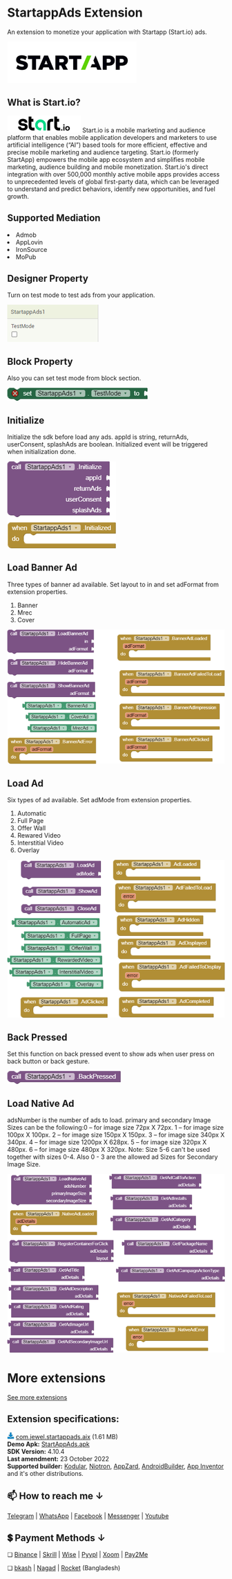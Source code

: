 # StartappAds Extension
An extension to monetize your application with Startapp (Start.io) ads.

<img src="https://github.com/jewelshkjony/StartappAds/raw/main/images/startapp.png"/>

## What is Start.io?

<img src="https://github.com/jewelshkjony/StartappAds/raw/main/images/start.io.png"/>
Start.io is a mobile marketing and audience platform that enables mobile application developers and marketers to use artificial intelligence (“AI”) based tools for more efficient, effective and precise mobile marketing and audience targeting. Start.io (formerly StartApp) empowers the mobile app ecosystem and simplifies mobile marketing, audience building and mobile monetization. Start.io's direct integration with over 500,000 monthly active mobile apps provides access to unprecedented levels of global first-party data, which can be leveraged to understand and predict behaviors, identify new opportunities, and fuel growth.

## Supported Mediation
<li> Admob
<li> AppLovin
<li> IronSource
<li> MoPub

## Designer Property
Turn on test mode to test ads from your application.

<img src="https://github.com/jewelshkjony/StartappAds/raw/main/images/Designer.png"/>

## Block Property
Also you can set test mode from block section.

<img src="https://github.com/jewelshkjony/StartappAds/raw/main/images/Block-Property.png"/>

## Initialize
Initialize the sdk before load any ads. appId is string, returnAds, userConsent, splashAds are boolean. Initialized event will be triggered when initialization done.

<img src="https://github.com/jewelshkjony/StartappAds/raw/main/images/Initialize.png"/>

## Load Banner Ad
Three types of banner ad available. Set layout to in and set adFormat from extension properties.
1. Banner
2. Mrec
3. Cover 

<img src="https://github.com/jewelshkjony/StartappAds/raw/main/images/Banner.png"/>

## Load Ad
Six types of ad available. Set adMode from extension properties.
1. Automatic
2. Full Page
3. Offer Wall
4. Rewared Video
5. Interstitial Video
6. Overlay

<img src="https://github.com/jewelshkjony/StartappAds/raw/main/images/AdMode.png"/>

## Back Pressed
Set this function on back pressed event to show ads when user press on back button or back gesture.

<img src="https://github.com/jewelshkjony/StartappAds/raw/main/images/BackPressed.png"/>
    
## Load Native Ad
adsNumber is the number of ads to load. primary and secondary Image Sizes can be the following:0 – for image size 72px X 72px. 1 – for image size 100px X 100px. 2 – for image size 150px X 150px. 3 – for image size 340px X 340px. 4 – for image size 1200px X 628px. 5 – for image size 320px X 480px. 6 – for image size 480px X 320px. Note: Size 5-6 can't be used together with sizes 0-4. Also 0 - 3 are the allowed ad Sizes for Secondary Image Size.
    
<img src="https://github.com/jewelshkjony/StartappAds/raw/main/images/Native.png"/>

# More extensions
<a href="https://github.com/jewelshkjony?tab=repositories">See more extensions</a>

## Extension specifications:
<img src="https://github.com/jewelshkjony/StartappAds/raw/main/images/download-icon.png"/> <a href="https://t.me/jewelshkjony">com.jewel.startappads.aix</a> (1.61 MB) \
<b>Demo Apk:</b> <a href="https://github.com/jewelshkjony/StartappAds/releases/download/StartAppAds-4.10.2/StartAppAds.apk">StartAppAds.apk</a> \
<b>SDK Version:</b> 4.10.4\
<b>Last amendment:</b> 23 October 2022\
<b>Supported builder:</b> <a href="https://www.kodular.io/">Kodular</a>, <a href="https://niotron.com/">Niotron</a>, <a href="https://appzard.com/">AppZard</a>, <a href="https://androidbuilder.in/">AndroidBuilder</a>, <a href="http://ai2.appinventor.mit.edu/">App Inventor</a> and it's other distributions.

## 📫 How to reach me ↓

<a href="https://t.me/jewelshkjony" target="_blank">Telegram</a> | <a href="https://wa.me/8801775668913" target="_blank">WhatsApp</a> | <a href="https://fb.com/jewelshkjony" target="_blank">Facebook</a> | <a href="https://m.me/jewelshkjony" target="_blank">Messenger</a> | <a href="https://m.youtube.com/c/JewelShikderJony?sub_confirmation=1" target="_blank">Youtube</a>

## 💲 Payment Methods ↓

❏ <a href="https://www.binance.me/en/activity/referral-entry/CPA?fromActivityPage=true&ref=CPA_0068YL77KV" target="_blank">Binance</a> | <a href="https://www.skrill.com/en/">Skrill</a> | <a href="https://wise.com/?sourceCurrency=USD&targetCurrency=BDT&sourceAmount=20" target="_blank">Wise</a> | <a href="https://play.google.com/store/apps/details?id=com.pyypl">Pyypl</a> | <a href="https://www.xoom.com/bangladesh/send-money" target="_blank">Xoom</a> | <a href="https://play.google.com/store/apps/details?id=com.jewelshkjony.pay2me">Pay2Me</a>

❏ <a href="https://bka.sh/next?c=signup&uuid=C1CC9JVT1" target="_blank">bkash</a> | <a href="https://play.google.com/store/apps/details?id=com.konasl.nagad">Nagad</a> | <a href="https://play.google.com/store/apps/details?id=com.dbbl.mbs.apps.main">Rocket</a> (Bangladesh)

